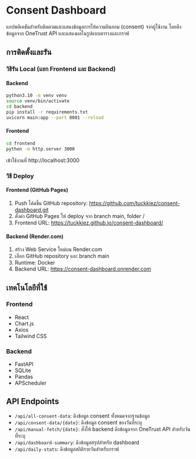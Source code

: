 # Consent Dashboard

แอปพลิเคชันสำหรับติดตามและแสดงข้อมูลการให้ความยินยอม (consent) จากผู้ใช้งาน โดยดึงข้อมูลจาก OneTrust API และแสดงผลในรูปแบบตารางและกราฟ

## การติดตั้งและรัน

### วิธีรัน Local (แยก Frontend และ Backend)

#### Backend
```bash
python3.10 -m venv venv
source venv/bin/activate 
cd backend
pip install -r requirements.txt
uvicorn main:app --port 8001 --reload
```

#### Frontend
```bash
cd frontend
python -m http.server 3000
```

เข้าใช้งานที่ http://localhost:3000

### วิธี Deploy

#### Frontend (GitHub Pages)
1. Push โค้ดขึ้น GitHub repository: https://github.com/tuckkiez/consent-dashboard.git
2. ตั้งค่า GitHub Pages ให้ deploy จาก branch main, folder /
3. Frontend URL: https://tuckkiez.github.io/consent-dashboard/

#### Backend (Render.com)
1. สร้าง Web Service ใหม่บน Render.com
2. เลือก GitHub repository และ branch main
3. Runtime: Docker
4. Backend URL: https://consent-dashboard.onrender.com

## เทคโนโลยีที่ใช้

### Frontend
- React
- Chart.js
- Axios
- Tailwind CSS

### Backend
- FastAPI
- SQLite
- Pandas
- APScheduler

## API Endpoints

- `/api/all-consent-data`: ดึงข้อมูล consent ทั้งหมดจากฐานข้อมูล
- `/api/consent-data/{date}`: ดึงข้อมูล consent ของวันที่ระบุ
- `/api/manual-fetch/{date}`: สั่งให้ backend ดึงข้อมูลจาก OneTrust API สำหรับวันที่ระบุ
- `/api/dashboard-summary`: ดึงข้อมูลสรุปสำหรับ dashboard
- `/api/daily-stats`: ดึงข้อมูลสถิติรายวันสำหรับกราฟ
